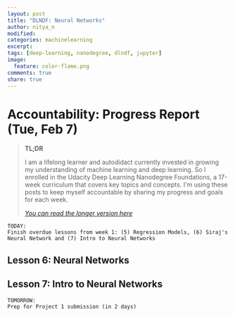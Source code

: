 ```yaml
---
layout: post
title: "DLNDF: Neural Networks"
author: nitya_n
modified:
categories: machinelearning
excerpt:
tags: [deep-learning, nanodegree, dlndf, jupyter]
image:
  feature: color-flame.png
comments: true
share: true
---
```


# Accountability: Progress Report (Tue, Feb 7)

> **TL;DR**
> 
> I am a lifelong learner and autodidact currently invested in growing my understanding of machine learning and deep learning. So I enrolled in the Udacity Deep Learning Nanodegree Foundations, a 17-week curriculum that covers key topics and concepts. I'm using these posts to keep myself accountable by sharing my progress and goals for each week.
> 
> [_You can read the longer version here_](http://study.camp/machinelearning/deep-learning-nd/)

```
TODAY:
Finish overdue lessons from week 1: (5) Regression Models, (6) Siraj's Neural Network and (7) Intro to Neural Networks  
```


## Lesson 6: Neural Networks


## Lesson 7: Intro to Neural Networks


```
TOMORROW:
Prep for Project 1 submission (in 2 days)
```

